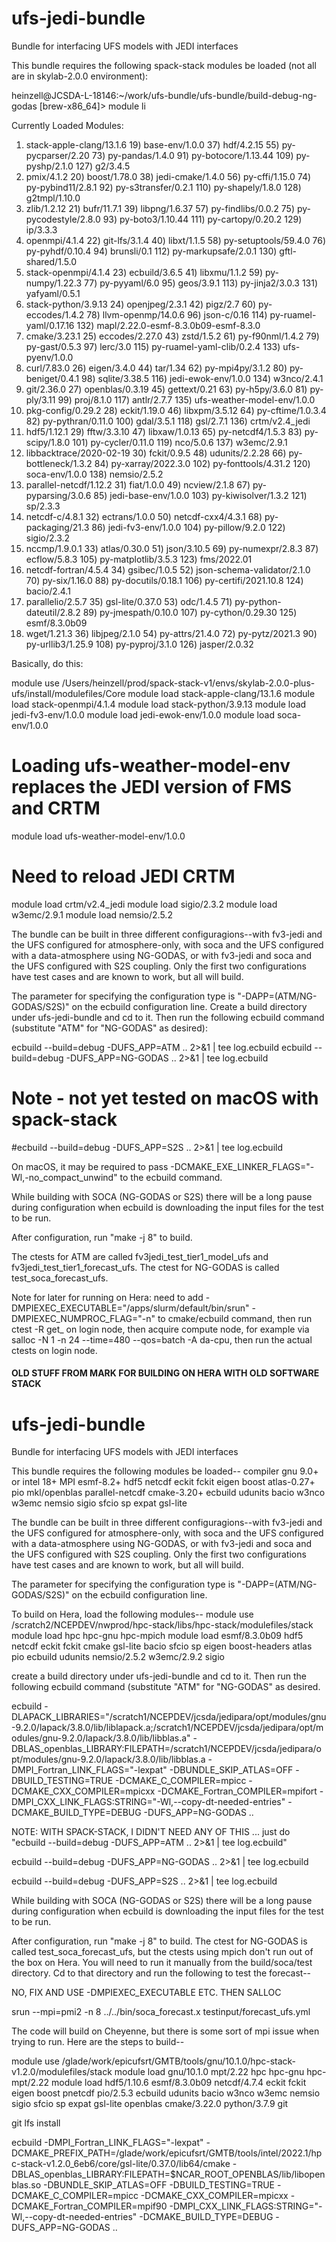 # ufs-jedi-bundle

Bundle for interfacing UFS models with JEDI interfaces

This bundle requires the following spack-stack modules be loaded (not all are in skylab-2.0.0 environment):

heinzell@JCSDA-L-18146:~/work/ufs-bundle/ufs-bundle/build-debug-ng-godas [brew-x86_64]> module li

Currently Loaded Modules:
  1) stack-apple-clang/13.1.6  19) base-env/1.0.0   37) hdf/4.2.15                   55) py-pycparser/2.20         73) py-pandas/1.4.0       91) py-botocore/1.13.44  109) py-pyshp/2.1.0            127) g2/3.4.5
  2) pmix/4.1.2                20) boost/1.78.0     38) jedi-cmake/1.4.0             56) py-cffi/1.15.0            74) py-pybind11/2.8.1     92) py-s3transfer/0.2.1  110) py-shapely/1.8.0          128) g2tmpl/1.10.0
  3) zlib/1.2.12               21) bufr/11.7.1      39) libpng/1.6.37                57) py-findlibs/0.0.2         75) py-pycodestyle/2.8.0  93) py-boto3/1.10.44     111) py-cartopy/0.20.2         129) ip/3.3.3
  4) openmpi/4.1.4             22) git-lfs/3.1.4    40) libxt/1.1.5                  58) py-setuptools/59.4.0      76) py-pyhdf/0.10.4       94) brunsli/0.1          112) py-markupsafe/2.0.1       130) gftl-shared/1.5.0
  5) stack-openmpi/4.1.4       23) ecbuild/3.6.5    41) libxmu/1.1.2                 59) py-numpy/1.22.3           77) py-pyyaml/6.0         95) geos/3.9.1           113) py-jinja2/3.0.3           131) yafyaml/0.5.1
  6) stack-python/3.9.13       24) openjpeg/2.3.1   42) pigz/2.7                     60) py-eccodes/1.4.2          78) llvm-openmp/14.0.6    96) json-c/0.16          114) py-ruamel-yaml/0.17.16    132) mapl/2.22.0-esmf-8.3.0b09-esmf-8.3.0
  7) cmake/3.23.1              25) eccodes/2.27.0   43) zstd/1.5.2                   61) py-f90nml/1.4.2           79) py-gast/0.5.3         97) lerc/3.0             115) py-ruamel-yaml-clib/0.2.4 133) ufs-pyenv/1.0.0
  8) curl/7.83.0               26) eigen/3.4.0      44) tar/1.34                     62) py-mpi4py/3.1.2           80) py-beniget/0.4.1      98) sqlite/3.38.5        116) jedi-ewok-env/1.0.0       134) w3nco/2.4.1
  9) git/2.36.0                27) openblas/0.3.19  45) gettext/0.21                 63) py-h5py/3.6.0             81) py-ply/3.11           99) proj/8.1.0           117) antlr/2.7.7               135) ufs-weather-model-env/1.0.0
 10) pkg-config/0.29.2         28) eckit/1.19.0     46) libxpm/3.5.12                64) py-cftime/1.0.3.4         82) py-pythran/0.11.0    100) gdal/3.5.1           118) gsl/2.7.1                 136) crtm/v2.4_jedi
 11) hdf5/1.12.1               29) fftw/3.3.10      47) libxaw/1.0.13                65) py-netcdf4/1.5.3          83) py-scipy/1.8.0       101) py-cycler/0.11.0     119) nco/5.0.6                 137) w3emc/2.9.1
 12) libbacktrace/2020-02-19   30) fckit/0.9.5      48) udunits/2.2.28               66) py-bottleneck/1.3.2       84) py-xarray/2022.3.0   102) py-fonttools/4.31.2  120) soca-env/1.0.0            138) nemsio/2.5.2
 13) parallel-netcdf/1.12.2    31) fiat/1.0.0       49) ncview/2.1.8                 67) py-pyparsing/3.0.6        85) jedi-base-env/1.0.0  103) py-kiwisolver/1.3.2  121) sp/2.3.3
 14) netcdf-c/4.8.1            32) ectrans/1.0.0    50) netcdf-cxx4/4.3.1            68) py-packaging/21.3         86) jedi-fv3-env/1.0.0   104) py-pillow/9.2.0      122) sigio/2.3.2
 15) nccmp/1.9.0.1             33) atlas/0.30.0     51) json/3.10.5                  69) py-numexpr/2.8.3          87) ecflow/5.8.3         105) py-matplotlib/3.5.3  123) fms/2022.01
 16) netcdf-fortran/4.5.4      34) gsibec/1.0.5     52) json-schema-validator/2.1.0  70) py-six/1.16.0             88) py-docutils/0.18.1   106) py-certifi/2021.10.8 124) bacio/2.4.1
 17) parallelio/2.5.7          35) gsl-lite/0.37.0  53) odc/1.4.5                    71) py-python-dateutil/2.8.2  89) py-jmespath/0.10.0   107) py-cython/0.29.30    125) esmf/8.3.0b09
 18) wget/1.21.3               36) libjpeg/2.1.0    54) py-attrs/21.4.0              72) py-pytz/2021.3            90) py-urllib3/1.25.9    108) py-pyproj/3.1.0      126) jasper/2.0.32

Basically, do this:

module use /Users/heinzell/prod/spack-stack-v1/envs/skylab-2.0.0-plus-ufs/install/modulefiles/Core
module load stack-apple-clang/13.1.6
module load stack-openmpi/4.1.4
module load stack-python/3.9.13
module load jedi-fv3-env/1.0.0
module load jedi-ewok-env/1.0.0
module load soca-env/1.0.0
# Loading ufs-weather-model-env replaces the JEDI version of FMS and CRTM
module load ufs-weather-model-env/1.0.0
# Need to reload JEDI CRTM
module load crtm/v2.4_jedi
module load sigio/2.3.2
module load w3emc/2.9.1
module load nemsio/2.5.2

The bundle can be built in three different configuragions--with fv3-jedi and the UFS configured for atmosphere-only, 
with soca and the UFS configured with a data-atmosphere using NG-GODAS, or with fv3-jedi and soca and the UFS
configured with S2S coupling. Only the first two configurations have test cases and are known to work, but all will build.

The parameter for specifying the configuration type is "-DAPP=(ATM/NG-GODAS/S2S)" on the ecbuild configuration line. Create a build directory under ufs-jedi-bundle and cd to it. Then run the following ecbuild command (substitute "ATM" for "NG-GODAS" as desired):

ecbuild --build=debug -DUFS_APP=ATM .. 2>&1 | tee log.ecbuild
ecbuild --build=debug -DUFS_APP=NG-GODAS .. 2>&1 | tee log.ecbuild
# Note - not yet tested on macOS with spack-stack
#ecbuild --build=debug -DUFS_APP=S2S .. 2>&1 | tee log.ecbuild

On macOS, it may be required to pass -DCMAKE_EXE_LINKER_FLAGS="-Wl,-no_compact_unwind" to the ecbuild command.

While building with SOCA (NG-GODAS or S2S) there will be a long pause during configuration when ecbuild is downloading the input files for the test to be run.

After configuration, run "make -j 8" to build.

The ctests for ATM are called fv3jedi_test_tier1_model_ufs and fv3jedi_test_tier1_forecast_ufs.
The ctest for NG-GODAS is called test_soca_forecast_ufs.

Note for later for running on Hera: need to add -DMPIEXEC_EXECUTABLE="/apps/slurm/default/bin/srun" -DMPIEXEC_NUMPROC_FLAG="-n" to cmake/ecbuild command, then run ctest -R get_ on login node, then acquire compute node, for example via salloc -N 1 -n 24 --time=480 --qos=batch -A da-cpu, then run the actual ctests on login node.






#### OLD STUFF FROM MARK FOR BUILDING ON HERA WITH OLD SOFTWARE STACK

# ufs-jedi-bundle
Bundle for interfacing UFS models with JEDI interfaces

This bundle requires the following modules be loaded--
compiler gnu 9.0+ or intel 18+
MPI
esmf-8.2+ hdf5 netcdf eckit fckit eigen boost atlas-0.27+ pio mkl/openblas 
parallel-netcdf cmake-3.20+ ecbuild udunits bacio w3nco w3emc nemsio sigio sfcio sp expat gsl-lite

The bundle can be built in three different configuragions--with fv3-jedi and the UFS configured for atmosphere-only, 
with soca and the UFS configured with a data-atmosphere using NG-GODAS, or with fv3-jedi and soca and the UFS
configured with S2S coupling. Only the first two configurations have test cases and are known to work, but all will build.

The parameter for specifying the configuration type is "-DAPP=(ATM/NG-GODAS/S2S)" on the ecbuild configuration line.

To build on Hera, load the following modules--
module use /scratch2/NCEPDEV/nwprod/hpc-stack/libs/hpc-stack/modulefiles/stack
module load hpc hpc-gnu hpc-mpich
module load esmf/8.3.0b09 hdf5 netcdf eckit fckit cmake gsl-lite bacio sfcio sp eigen boost-headers atlas pio ecbuild udunits nemsio/2.5.2 w3emc/2.9.2 sigio 

create a build directory under ufs-jedi-bundle and cd to it. Then run the following ecbuild command (substitute "ATM" for "NG-GODAS" as desired.

ecbuild -DLAPACK_LIBRARIES="/scratch1/NCEPDEV/jcsda/jedipara/opt/modules/gnu-9.2.0/lapack/3.8.0/lib/liblapack.a;/scratch1/NCEPDEV/jcsda/jedipara/opt/modules/gnu-9.2.0/lapack/3.8.0/lib/libblas.a" -DBLAS_openblas_LIBRARY:FILEPATH=/scratch1/NCEPDEV/jcsda/jedipara/opt/modules/gnu-9.2.0/lapack/3.8.0/lib/libblas.a -DMPI_Fortran_LINK_FLAGS="-lexpat" -DBUNDLE_SKIP_ATLAS=OFF -DBUILD_TESTING=TRUE -DCMAKE_C_COMPILER=mpicc -DCMAKE_CXX_COMPILER=mpicxx -DCMAKE_Fortran_COMPILER=mpifort -DMPI_CXX_LINK_FLAGS:STRING="-Wl,--copy-dt-needed-entries" -DCMAKE_BUILD_TYPE=DEBUG -DUFS_APP=NG-GODAS .. 


NOTE: WITH SPACK-STACK, I DIDN'T NEED ANY OF THIS ... just do "ecbuild --build=debug -DUFS_APP=ATM .. 2>&1 | tee log.ecbuild"

ecbuild --build=debug -DUFS_APP=NG-GODAS .. 2>&1 | tee log.ecbuild

ecbuild --build=debug -DUFS_APP=S2S .. 2>&1 | tee log.ecbuild

While building with SOCA (NG-GODAS or S2S) there will be a long pause during configuration when ecbuild is downloading the input files for the test to be run.

After configuration, run "make -j 8" to build. The ctest for NG-GODAS is called test_soca_forecast_ufs, but the ctests using mpich don't run out of the box on
Hera. You will need to run it manually from the build/soca/test directory. Cd to that directory and run the following to test the forecast--

NO, FIX AND USE -DMPIEXEC_EXECUTABLE ETC. THEN SALLOC

srun --mpi=pmi2 -n 8 ../../bin/soca_forecast.x testinput/forecast_ufs.yml


The code will build on Cheyenne, but there is some sort of mpi issue when trying to run. Here are the steps to build--

module use /glade/work/epicufsrt/GMTB/tools/gnu/10.1.0/hpc-stack-v1.2.0/modulefiles/stack
module load gnu/10.1.0 mpt/2.22 hpc hpc-gnu hpc-mpt/2.22
module load hdf5/1.10.6 esmf/8.3.0b09 netcdf/4.7.4 eckit fckit eigen boost pnetcdf pio/2.5.3 ecbuild udunits bacio w3nco w3emc nemsio sigio sfcio sp expat gsl-lite openblas cmake/3.22.0 python/3.7.9 git

git lfs install

ecbuild -DMPI_Fortran_LINK_FLAGS="-lexpat" -DCMAKE_PREFIX_PATH=/glade/work/epicufsrt/GMTB/tools/intel/2022.1/hpc-stack-v1.2.0_6eb6/core/gsl-lite/0.37.0/lib64/cmake -DBLAS_openblas_LIBRARY:FILEPATH=$NCAR_ROOT_OPENBLAS/lib/libopenblas.so -DBUNDLE_SKIP_ATLAS=OFF -DBUILD_TESTING=TRUE -DCMAKE_C_COMPILER=mpicc -DCMAKE_CXX_COMPILER=mpicxx -DCMAKE_Fortran_COMPILER=mpif90 -DMPI_CXX_LINK_FLAGS:STRING="-Wl,--copy-dt-needed-entries" -DCMAKE_BUILD_TYPE=DEBUG -DUFS_APP=NG-GODAS ..

